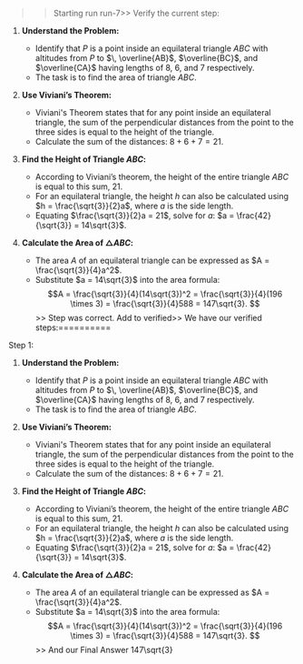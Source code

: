 >> Starting run run-7>> 
Verify the current step: 
1. **Understand the Problem:**
   - Identify that $P$ is a point inside an equilateral triangle $ABC$ with altitudes from $P$ to $\, \overline{AB}$, $\overline{BC}$, and $\overline{CA}$ having lengths of 8, 6, and 7 respectively.
   - The task is to find the area of triangle $ABC$.

2. **Use Viviani’s Theorem:**
   - Viviani's Theorem states that for any point inside an equilateral triangle, the sum of the perpendicular distances from the point to the three sides is equal to the height of the triangle.
   - Calculate the sum of the distances: $8 + 6 + 7 = 21$.

3. **Find the Height of Triangle $ABC$:**
   - According to Viviani’s theorem, the height of the entire triangle $ABC$ is equal to this sum, 21.
   - For an equilateral triangle, the height $h$ can also be calculated using $h = \frac{\sqrt{3}}{2}a$, where $a$ is the side length.
   - Equating $\frac{\sqrt{3}}{2}a = 21$, solve for $a$: $a = \frac{42}{\sqrt{3}} = 14\sqrt{3}$.

4. **Calculate the Area of $\triangle ABC$:**
   - The area $A$ of an equilateral triangle can be expressed as $A = \frac{\sqrt{3}}{4}a^2$.
   - Substitute $a = 14\sqrt{3}$ into the area formula:
     $$A = \frac{\sqrt{3}}{4}(14\sqrt{3})^2 = \frac{\sqrt{3}}{4}(196 \times 3) = \frac{\sqrt{3}}{4}588 = 147\sqrt{3}. $$>> 
Step was correct. Add to verified>> 
We have our verified steps:==========
>> 
Step 1:
1. **Understand the Problem:**
   - Identify that $P$ is a point inside an equilateral triangle $ABC$ with altitudes from $P$ to $\, \overline{AB}$, $\overline{BC}$, and $\overline{CA}$ having lengths of 8, 6, and 7 respectively.
   - The task is to find the area of triangle $ABC$.

2. **Use Viviani’s Theorem:**
   - Viviani's Theorem states that for any point inside an equilateral triangle, the sum of the perpendicular distances from the point to the three sides is equal to the height of the triangle.
   - Calculate the sum of the distances: $8 + 6 + 7 = 21$.

3. **Find the Height of Triangle $ABC$:**
   - According to Viviani’s theorem, the height of the entire triangle $ABC$ is equal to this sum, 21.
   - For an equilateral triangle, the height $h$ can also be calculated using $h = \frac{\sqrt{3}}{2}a$, where $a$ is the side length.
   - Equating $\frac{\sqrt{3}}{2}a = 21$, solve for $a$: $a = \frac{42}{\sqrt{3}} = 14\sqrt{3}$.

4. **Calculate the Area of $\triangle ABC$:**
   - The area $A$ of an equilateral triangle can be expressed as $A = \frac{\sqrt{3}}{4}a^2$.
   - Substitute $a = 14\sqrt{3}$ into the area formula:
     $$A = \frac{\sqrt{3}}{4}(14\sqrt{3})^2 = \frac{\sqrt{3}}{4}(196 \times 3) = \frac{\sqrt{3}}{4}588 = 147\sqrt{3}. $$>> 
And our Final Answer
147\sqrt{3}
